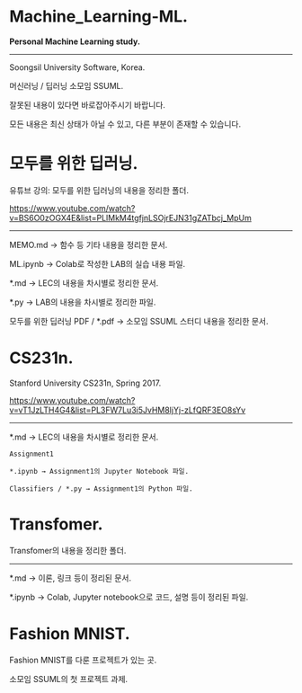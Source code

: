 # Machine_Learning-ML.
**Personal Machine Learning study.**

* * *

Soongsil University Software, Korea.

머신러닝 / 딥러닝 소모임 SSUML.

잘못된 내용이 있다면 바로잡아주시기 바랍니다.

모든 내용은 최신 상태가 아닐 수 있고, 다른 부분이 존재할 수 있습니다.

# 모두를 위한 딥러닝.
유튜브 강의: 모두를 위한 딥러닝의 내용을 정리한 폴더.

https://www.youtube.com/watch?v=BS6O0zOGX4E&list=PLlMkM4tgfjnLSOjrEJN31gZATbcj_MpUm

* * *

MEMO.md → 함수 등 기타 내용을 정리한 문서.

ML.ipynb → Colab로 작성한 LAB의 실습 내용 파일.

*.md → LEC의 내용을 차시별로 정리한 문서.

*.py → LAB의 내용을 차시별로 정리한 파일.

모두를 위한 딥러닝 PDF / *.pdf → 소모임 SSUML 스터디 내용을 정리한 문서.

# CS231n.
Stanford University CS231n, Spring 2017.

https://www.youtube.com/watch?v=vT1JzLTH4G4&list=PL3FW7Lu3i5JvHM8ljYj-zLfQRF3EO8sYv

* * *

*.md → LEC의 내용을 차시별로 정리한 문서.

    Assignment1
    
    *.ipynb → Assignment1의 Jupyter Notebook 파일.
    
    Classifiers / *.py → Assignment1의 Python 파일.

# Transfomer.
Transfomer의 내용을 정리한 폴더.

* * *

*.md → 이론, 링크 등이 정리된 문서.

*.ipynb → Colab, Jupyter notebook으로 코드, 설명 등이 정리된 파일.

# Fashion MNIST.
Fashion MNIST를 다룬 프로젝트가 있는 곳.

소모임 SSUML의 첫 프로젝트 과제.
